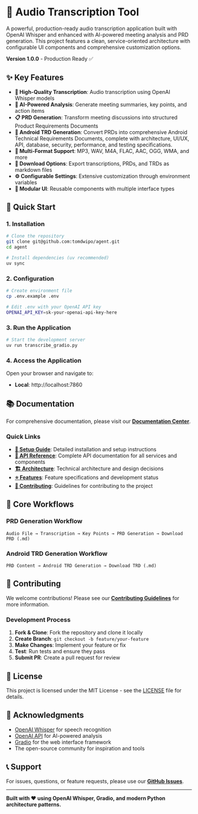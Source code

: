 # 🎵 Audio Transcription Tool

A powerful, production-ready audio transcription application built with OpenAI Whisper and enhanced with AI-powered meeting analysis and PRD generation. This project features a clean, service-oriented architecture with configurable UI components and comprehensive customization options.

**Version 1.0.0** - Production Ready ✅

## ✨ Key Features

- **🎯 High-Quality Transcription**: Audio transcription using OpenAI Whisper models
- **🔑 AI-Powered Analysis**: Generate meeting summaries, key points, and action items
- **📋 PRD Generation**: Transform meeting discussions into structured Product Requirements Documents
- **🤖 Android TRD Generation**: Convert PRDs into comprehensive Android Technical Requirements Documents, complete with architecture, UI/UX, API, database, security, performance, and testing specifications.
- **📁 Multi-Format Support**: MP3, WAV, M4A, FLAC, AAC, OGG, WMA, and more
- **💾 Download Options**: Export transcriptions, PRDs, and TRDs as markdown files
- **⚙️ Configurable Settings**: Extensive customization through environment variables
- **🎨 Modular UI**: Reusable components with multiple interface types

## 🚀 Quick Start

### 1. Installation

```bash
# Clone the repository
git clone git@github.com:tomdwipo/agent.git
cd agent

# Install dependencies (uv recommended)
uv sync
```

### 2. Configuration

```bash
# Create environment file
cp .env.example .env

# Edit .env with your OpenAI API key
OPENAI_API_KEY=sk-your-openai-api-key-here
```

### 3. Run the Application

```bash
# Start the development server
uv run transcribe_gradio.py
```

### 4. Access the Application

Open your browser and navigate to:
- **Local**: http://localhost:7860

## 📚 Documentation

For comprehensive documentation, please visit our **[Documentation Center](docs/README.md)**.

### Quick Links

- **[🚀 Setup Guide](docs/development/setup-guide.md)**: Detailed installation and setup instructions
- **[📖 API Reference](docs/api/)**: Complete API documentation for all services and components
- **[🏗️ Architecture](docs/architecture/)**: Technical architecture and design decisions
- **[⭐ Features](docs/features/)**: Feature specifications and development status
- **[🤝 Contributing](docs/development/contributing.md)**: Guidelines for contributing to the project

## 🎯 Core Workflows

### PRD Generation Workflow
```
Audio File → Transcription → Key Points → PRD Generation → Download PRD (.md)
```

### Android TRD Generation Workflow
```
PRD Content → Android TRD Generation → Download TRD (.md)
```

## 🤝 Contributing

We welcome contributions! Please see our **[Contributing Guidelines](docs/development/contributing.md)** for more information.

### Development Process

1. **Fork & Clone**: Fork the repository and clone it locally
2. **Create Branch**: `git checkout -b feature/your-feature`
3. **Make Changes**: Implement your feature or fix
4. **Test**: Run tests and ensure they pass
5. **Submit PR**: Create a pull request for review

## 📝 License

This project is licensed under the MIT License - see the [LICENSE](LICENSE) file for details.

## 🙏 Acknowledgments

- [OpenAI Whisper](https://github.com/openai/whisper) for speech recognition
- [OpenAI API](https://openai.com/api/) for AI-powered analysis
- [Gradio](https://gradio.app/) for the web interface framework
- The open-source community for inspiration and tools

## 📞 Support

For issues, questions, or feature requests, please use our **[GitHub Issues](https://github.com/tomdwipo/agent/issues)**.

---

**Built with ❤️ using OpenAI Whisper, Gradio, and modern Python architecture patterns.**
